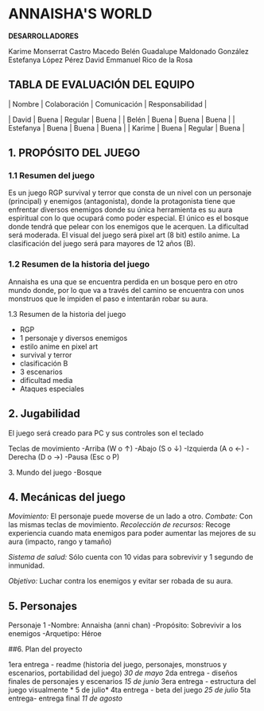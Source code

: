 # ANNAISHA'S WORLD

**DESARROLLADORES**

Karime Monserrat Castro Macedo
Belén Guadalupe Maldonado González
Estefanya López Pérez
David Emmanuel Rico de la Rosa

## TABLA DE EVALUACIÓN DEL EQUIPO

| Nombre        |   Colaboración    |   Comunicación   |   Responsabilidad |

| David         |      Buena        |     Regular      |      Buena        |
| Belén         |      Buena        |     Buena        |      Buena        |
| Estefanya     |      Buena        |     Buena        |      Buena        |
| Karime        |      Buena        |     Regular      |      Buena        |



## 1\. PROPÓSITO DEL JUEGO

### 1.1 Resumen del juego

Es un juego RGP survival y terror que consta de un nivel con un personaje (principal) y enemigos (antagonista), donde la protagonista tiene que enfrentar diversos enemigos donde su única herramienta es su aura espiritual con lo que ocupará como poder especial.  El único es el bosque donde tendrá que pelear con los enemigos que le acerquen. La dificultad será moderada. El visual del juego será pixel art (8 bit) estilo anime. La clasificación del juego será para mayores de 12 años (B).

### 1.2 Resumen de la historia del juego

Annaisha es una que se encuentra perdida en un bosque pero en otro mundo donde, por lo que va a través del camino  se encuentra con unos monstruos que le impiden el paso e intentarán robar su aura. 



1.3 Resumen de la historia del juego

* RGP
* 1 personaje y diversos enemigos
* estilo anime en pixel art
* survival y terror
* clasificación B
* 3 escenarios
* dificultad media
* Ataques especiales

## 2\. Jugabilidad

El juego será creado para PC y sus controles son el teclado

Teclas de movimiento
-Arriba (W o ↑)
-Abajo (S o ↓)
-Izquierda (A o ←)
-Derecha (D o →)
-Pausa (Esc o P)


3\. Mundo del juego
-Bosque

## 4\. Mecánicas del juego

*Movimiento:* El personaje puede moverse de un lado a otro.
*Combate:* Con las mismas teclas de movimiento.
*Recolección de recursos:* Recoge experiencia cuando mata enemigos para poder aumentar las mejores de su aura (impacto, rango y tamaño)

*Sistema de salud:* Sólo cuenta con 10 vidas para sobrevivir y 1 segundo de inmunidad.

*Objetivo:* Luchar contra los enemigos y evitar ser robada de su aura.

## 5\. Personajes

Personaje 1
-Nombre: Annaisha (anni chan)
-Propósito: Sobrevivir a los enemigos
-Arquetipo: Héroe


##6. Plan del proyecto

1era entrega - readme (historia del juego, personajes, monstruos y escenarios, portabilidad del juego) *30 de mayo*
2da entrega - diseños finales de personajes y escenarios  *15 de junio*
3era entrega - estructura del juego visualmente  \* 5 de julio\*
4ta entrega - beta del juego *25 de julio*
5ta entrega- entrega final  *11 de agosto*

